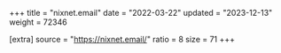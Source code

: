 +++
title = "nixnet.email"
date = "2022-03-22"
updated = "2023-12-13"
weight = 72346

[extra]
source = "https://nixnet.email/"
ratio = 8
size = 71
+++

